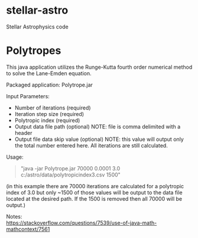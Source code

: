 # stellar-astro
Stellar Astrophysics code

# Polytropes
This java application utilizes the Runge-Kutta fourth order numerical method to solve the Lane-Emden equation.

Packaged application: Polytrope.jar

Input Parameters:
- Number of iterations (required)
- Iteration step size (required)
- Polytropic index (required)
- Output data file path (optional)  NOTE: file is comma delimited with a header
- Output file data skip value (optional)  NOTE: this value will output only the total number entered here. All iterations are still calculated.

Usage:
> "java -jar Polytrope.jar 70000 0.0001 3.0 c:/astro/data/polytropicindex3.csv 1500"

(in this example there are 70000 iterations are calculated for a polytropic index of 3.0 but only ~1500 of those values will be output to the data file located at the desired path. If the 1500 is removed then all 70000 will be output.)

Notes:  
https://stackoverflow.com/questions/7539/use-of-java-math-mathcontext/7561 

